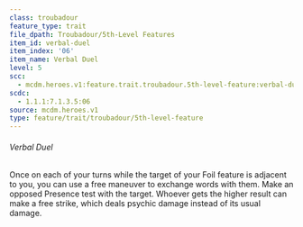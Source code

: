 ```yaml
---
class: troubadour
feature_type: trait
file_dpath: Troubadour/5th-Level Features
item_id: verbal-duel
item_index: '06'
item_name: Verbal Duel
level: 5
scc:
  - mcdm.heroes.v1:feature.trait.troubadour.5th-level-feature:verbal-duel
scdc:
  - 1.1.1:7.1.3.5:06
source: mcdm.heroes.v1
type: feature/trait/troubadour/5th-level-feature
---
```


###### Verbal Duel

Once on each of your turns while the target of your Foil feature is adjacent to you, you can use a free maneuver to exchange words with them. Make an opposed Presence test with the target. Whoever gets the higher result can make a free strike, which deals psychic damage instead of its usual damage.
